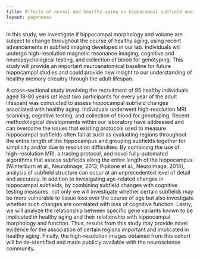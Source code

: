 ```yaml
---
title: Effects of normal and healthy aging on hippocampal subfield anatomy  
layout: pagenonav
---
```


In this study, we investigate if hippocampal morphology and volume are subject to change throughout the course of healthy aging, using recent advancements in subfield imaging developed in our lab. Individuals will undergo high-resolution magnetic resonance imaging, cognitive and neuropsychological testing, and collection of blood for genotyping. This study will provide an important neuroanatomical baseline for future hippocampal studies and could provide new insight to our understanding of healthy memory circuitry through the adult lifespan. 


A cross-sectional study involving the recruitment of 95 healthy individuals aged 18-80 years (at least two participants for every year of the adult lifespan) was conducted to assess hippocampal subfield changes associated with healthy aging. Individuals underwent high-resolution MRI scanning, cognitive testing, and collection of blood for genotyping. 
Recent methodological developments within our laboratory have addressed and can overcome the issues that existing protocols used to measure hippocampal subfields often fail at such as evaluating regions throughout the entire length of the hippocampus and grouping subfields together for simplicity and/or due to resolution difficulties. By combining the use of high-resolution MRI, a tracing protocol, and novel fully-automated algorithms that assess subfields along the entire length of the hippocampus (Winterburn et al., NeuroImage, 2013; Pipitone et al., NeuroImage, 2014), analysis of subfield structure can occur at an unprecedented level of detail and accuracy. 
In addition to invesigating age-related changes in hippocampal subfields, by combining subfield changes with cognitive testing measures, not only we will investigate whether certain subfields may be more vulnerable to tissue loss over the course of age but also investigate whether such changes are correlated with loss of cognitive function. Lastly, we will analyze the relationship between specific gene variants known to be implicated in healthy aging and their relationship with hippocampal morphology and function. Thus, results from this study may provide novel evidence for the association of certain regions important and implicated in healthy aging. Finally, the high-resolution images obtained from this cohort will be de-identified and made publicly available with the neuroscience community.
